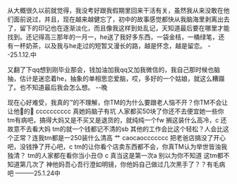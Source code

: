 从大概很久以前就觉得，我没考好跟我假期里回来干活有关，虽然我从来没敢在他们面前说过，并且，现在越来越健忘了，初中的故事感觉都快从我脑海里剥离出去了，留下的印记也在逐渐淡化，而且像我这样到处乱记，天知道最后要在哪里才能找到。还记得高三那年的一月一，he送了我好多东西，一袋金桔，一桶绿笔，还有一杯奶茶，以及我与he走过的短暂又漫长的路，越是怀念，越是留恋。  --25.1.12.中

又翻了下qq想到刚毕业那会，钱加油加我qq又加我微信的，我自己那时候也脑抽，估计是迷恋着he，抽象的单相思恋爱脑，哎，多好的一个姑娘，就这么糟蹋了。也不知道最后我会怎么想。     --晚

现在心好难受，我真的™的不理解，你TM的为什么要跟老人恼不开？你TM不会让让他🐴的🐴 cccccccccc 真她妈脑子有坑 人家都买50块了你还不去便宜她一些你tm有病吧，搞得大妈又是不买又是退货的，就纯纯一个fw 搁这装什么高冷，c 还故意不去看大妈 tm的就一个钱都记不清的sb 其他的工作会比这个轻松？人会比这个正常？连我tm都是一250装什么清高 艹 caocaoccccccc 把老爸店搞没了开心吧，没钱挣了开心吧，c tm的让你看个店卖东西都不会，你真TM认为举世皆浊我独清？ tm的人家都在看你当小丑😓  c 真当这是第一次a 别以为你不知道 这tm都不知道第几次了 神他妈吾心吾行澄如明镜，你他妈自己做过几次黑手了？？有毛病吧         ———25.1.24中

